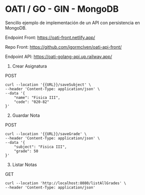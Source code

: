 # OATI / GO - GIN - MongoDB

Sencillo ejemplo de implementación de un API con persistencia en MongoDB.

Endpoint Front: https://oati-front.netlify.app/


Repo Front: https://github.com/igormclven/oati-api-front/

Endpoint API: https://oati-golang-api.up.railway.app/



1. Crear Asignatura

POST
```
curl --location '{{URL}}/saveSubject' \
--header 'Content-Type: application/json' \
--data '{
    "name": "Fisica III",
    "code": "020-82"
}'
```


2. Guardar Nota

POST 
```
curl --location '{{URL}}/saveGrade' \
--header 'Content-Type: application/json' \
--data '{
    "subject": "Fisica III",
    "grade": 50
}'
```

3. Listar Notas

GET
```
curl --location 'http://localhost:8080/listAllGrades' \
--header 'Content-Type: application/json'
```



